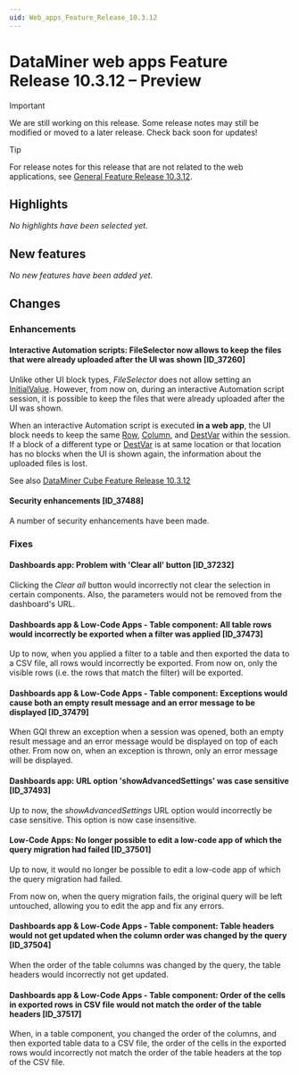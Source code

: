 ```yaml
---
uid: Web_apps_Feature_Release_10.3.12
---
```


# DataMiner web apps Feature Release 10.3.12 – Preview

> [!IMPORTANT]
> We are still working on this release. Some release notes may still be modified or moved to a later release. Check back soon for updates!

> [!TIP]
> For release notes for this release that are not related to the web applications, see [General Feature Release 10.3.12](xref:General_Feature_Release_10.3.12).

## Highlights

*No highlights have been selected yet.*

## New features

*No new features have been added yet.*

## Changes

### Enhancements

#### Interactive Automation scripts: FileSelector now allows to keep the files that were already uploaded after the UI was shown [ID_37260]

<!-- MR 10.3.0 [CU9] - FR 10.3.12 -->

Unlike other UI block types, *FileSelector* does not allow setting an [InitialValue](xref:Skyline.DataMiner.Automation.UIBlockDefinition#Skyline_DataMiner_Automation_UIBlockDefinition_InitialValue). However, from now on, during an interactive Automation script session, it is possible to keep the files that were already uploaded after the UI was shown.

When an interactive Automation script is executed **in a web app**, the UI block needs to keep the same [Row](xref:Skyline.DataMiner.Automation.UIBlockDefinition#Skyline_DataMiner_Automation_UIBlockDefinition_Row), [Column](xref:Skyline.DataMiner.Automation.UIBlockDefinition#Skyline_DataMiner_Automation_UIBlockDefinition_Column), and [DestVar](xref:Skyline.DataMiner.Automation.UIBlockDefinition#Skyline_DataMiner_Automation_UIBlockDefinition_DestVar) within the session. If a block of a different type or [DestVar](xref:Skyline.DataMiner.Automation.UIBlockDefinition#Skyline_DataMiner_Automation_UIBlockDefinition_DestVar) is at same location or that location has no blocks when the UI is shown again, the information about the uploaded files is lost.

See also [DataMiner Cube Feature Release 10.3.12](xref:Cube_Feature_Release_10.3.12#interactive-automation-scripts-fileselector-now-allows-to-keep-the-files-that-were-already-uploaded-after-the-ui-was-shown-id_37260)

#### Security enhancements [ID_37488]

<!-- RN 37488: MR 10.3.0 [CU9] - FR 10.3.12 -->

A number of security enhancements have been made.

### Fixes

#### Dashboards app: Problem with 'Clear all' button [ID_37232]

<!-- MR 10.3.0 [CU9] - FR 10.3.12 -->

Clicking the *Clear all* button would incorrectly not clear the selection in certain components. Also, the parameters would not be removed from the dashboard's URL.

#### Dashboards app & Low-Code Apps - Table component: All table rows would incorrectly be exported when a filter was applied [ID_37473]

<!-- MR 10.3.0 [CU9] - FR 10.3.12 -->

Up to now, when you applied a filter to a table and then exported the data to a CSV file, all rows would incorrectly be exported. From now on, only the visible rows (i.e. the rows that match the filter) will be exported.

#### Dashboards app & Low-Code Apps - Table component: Exceptions would cause both an empty result message and an error message to be displayed [ID_37479]

<!-- MR 10.3.0 [CU9] - FR 10.3.12 -->

When GQI threw an exception when a session was opened, both an empty result message and an error message would be displayed on top of each other. From now on, when an exception is thrown, only an error message will be displayed.

#### Dashboards app: URL option 'showAdvancedSettings' was case sensitive [ID_37493]

<!-- MR 10.3.0 [CU9] - FR 10.3.12 -->

Up to now, the *showAdvancedSettings* URL option would incorrectly be case sensitive. This option is now case insensitive.

#### Low-Code Apps: No longer possible to edit a low-code app of which the query migration had failed [ID_37501]

<!-- MR 10.3.0 [CU9] - FR 10.3.12 -->

Up to now, it would no longer be possible to edit a low-code app of which the query migration had failed.

From now on, when the query migration fails, the original query will be left untouched, allowing you to edit the app and fix any errors.

#### Dashboards app & Low-Code Apps - Table component: Table headers would not get updated when the column order was changed by the query [ID_37504]

<!-- MR 10.3.0 [CU9] - FR 10.3.12 -->

When the order of the table columns was changed by the query, the table headers would incorrectly not get updated.

#### Dashboards app & Low-Code Apps - Table component: Order of the cells in exported rows in CSV file would not match the order of the table headers [ID_37517]

<!-- MR 10.3.0 [CU9] - FR 10.3.12 -->

When, in a table component, you changed the order of the columns, and then exported table data to a CSV file, the order of the cells in the exported rows would incorrectly not match the order of the table headers at the top of the CSV file.
